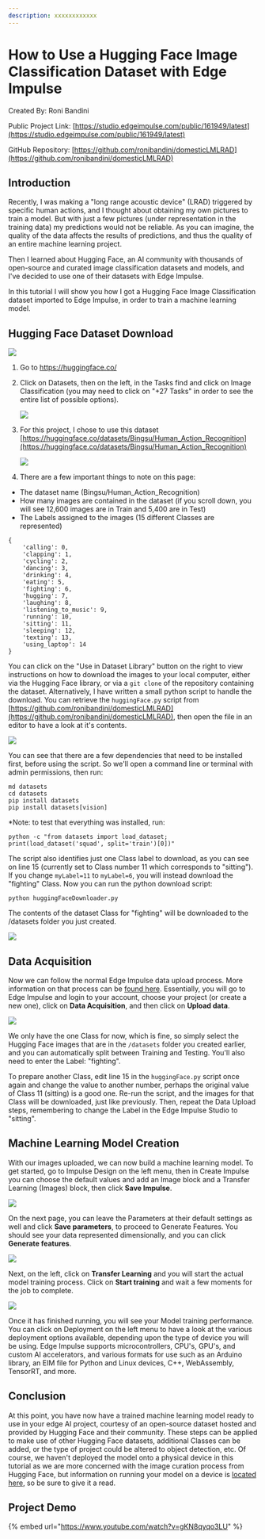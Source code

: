 ```yaml
---
description: xxxxxxxxxxxx
---
```


# How to Use a Hugging Face Image Classification Dataset with Edge Impulse

Created By:
Roni Bandini 

Public Project Link:
[https://studio.edgeimpulse.com/public/161949/latest](https://studio.edgeimpulse.com/public/161949/latest)

GitHub Repository:
[https://github.com/ronibandini/domesticLMLRAD](https://github.com/ronibandini/domesticLMLRAD)

## Introduction

Recently, I was making a "long range acoustic device" (LRAD) triggered by specific human actions, and I thought about obtaining my own pictures to train a model.  But with just a few pictures (under representation in the training data) my predictions would not be reliable.  As you can imagine, the quality of the data affects the results of predictions, and thus the quality of an entire machine learning project.

Then I learned about Hugging Face, an AI community with thousands of open-source and curated image classification datasets and models, and I've decided to use one of their datasets with Edge Impulse. 

In this tutorial I will show you how I got a Hugging Face Image Classification dataset imported to Edge Impulse, in order to train a machine learning model.
 
## Hugging Face Dataset Download

![](.gitbook/assets/hugging-face-image-classification/intro.png)
 
1. Go to https://huggingface.co/

2. Click on Datasets, then on the left, in the Tasks find and click on Image Classification (you may need to click on "+27 Tasks" in order to see the entire list of possible options).

    ![](.gitbook/assets/hugging-face-image-classification/datasets.png)

3. For this project, I chose to use this dataset [https://huggingface.co/datasets/Bingsu/Human_Action_Recognition](https://huggingface.co/datasets/Bingsu/Human_Action_Recognition)

    ![](.gitbook/assets/hugging-face-image-classification/human-action.png)

4. There are a few important things to note on this page:

- The dataset name (Bingsu/Human_Action_Recognition)
- How many images are contained in the dataset (if you scroll down, you will see 12,600 images are in Train and 5,400 are in Test)
- The Labels assigned to the images (15 different Classes are represented)

```
{
    'calling': 0,
    'clapping': 1,
    'cycling': 2,
    'dancing': 3,
    'drinking': 4,
    'eating': 5,
    'fighting': 6,
    'hugging': 7,
    'laughing': 8,
    'listening_to_music': 9,
    'running': 10,
    'sitting': 11,
    'sleeping': 12,
    'texting': 13,
    'using_laptop': 14
}
```

You can click on the "Use in Dataset Library" button on the right to view instructions on how to download the images to your local computer, either via the Hugging Face library, or via a `git clone` of the repository containing the dataset.  Alternatively, I have written a small python script to handle the download.  You can retrieve the `huggingFace.py` script from [https://github.com/ronibandini/domesticLMLRAD](https://github.com/ronibandini/domesticLMLRAD), then open the file in an editor to have a look at it's contents.

![](.gitbook/assets/hugging-face-image-classification/script.png)

You can see that there are a few dependencies that need to be installed first, before using the script.  So we'll open a command line or terminal with admin permissions, then run:

```
md datasets
cd datasets
pip install datasets
pip install datasets[vision]
```

*Note: to test that everything was installed, run:
```
python -c "from datasets import load_dataset; print(load_dataset('squad', split='train')[0])"
```

The script also identifies just one Class label to download, as you can see on line 15 (currently set to Class number 11 which corresponds to "sitting").  If you change `myLabel=11` to `myLabel=6`, you will instead download the "fighting" Class.  Now you can run the python download script:

`python huggingFaceDownloader.py`

The contents of the dataset Class for "fighting" will be downloaded to the /datasets folder you just created.

![](.gitbook/assets/hugging-face-image-classification/images.jpg)

## Data Acquisition

Now we can follow the normal Edge Impulse data upload process.  More information on that process can be [found here](https://docs.edgeimpulse.com/docs/edge-impulse-studio/data-acquisition).  Essentially, you will go to Edge Impulse and login to your account, choose your project (or create a new one), click on **Data Acquisition**, and then click on **Upload data**.

![](.gitbook/assets/hugging-face-image-classification/upload-data.jpg)

We only have the one Class for now, which is fine, so simply select the Hugging Face images that are in the `/datasets` folder you created earlier, and you can automatically split between Training and Testing.  You'll also need to enter the Label: "fighting". 

To prepare another Class, edit line 15 in the `huggingFace.py` script once again and change the value to another number, perhaps the original value of Class 11 (sitting) is a good one.  Re-run the script, and the images for that Class will be downloaded, just like previously.  Then, repeat the Data Upload steps, remembering to change the Label in the Edge Impulse Studio to "sitting".

## Machine Learning Model Creation

With our images uploaded, we can now build a machine learning model.  To get started, go to Impulse Design on the left menu, then in Create Impulse you can choose the default values and add an Image block and a Transfer Learning (Images) block, then click **Save Impulse**.

![](.gitbook/assets/hugging-face-image-classification/impulse-design.jpg)

On the next page, you can leave the Parameters at their default settings as well and click **Save parameters**, to proceed to Generate Features.  You should see your data represented dimensionally, and you can click **Generate features**.

![](.gitbook/assets/hugging-face-image-classification/generate-features.jpg)

Next, on the left, click on **Transfer Learning** and you will start the actual model training process.  Click on **Start training** and wait a few moments for the job to complete.

![](.gitbook/assets/hugging-face-image-classification/model-training.jpg)

Once it has finished running, you will see your Model training performance.  You can click on Deployment on the left menu to have a look at the various deployment options available, depending upon the type of device you will be using.  Edge Impulse supports microcontrollers, CPU's, GPU's, and custom AI accelerators, and various formats for use such as an Arduino library, an EIM file for Python and Linux devices, C++, WebAssembly, TensorRT, and more.

## Conclusion 

At this point, you have now have a trained machine learning model ready to use in your edge AI project, courtesy of an open-source dataset hosted and provided by Hugging Face and their community.  These steps can be applied to make use of other Hugging Face datasets, additional Classes can be added, or the type of project could be altered to object detection, etc.  Of course, we haven't deployed the model onto a physical device in this tutorial as we are more concerned with the image curation process from Hugging Face, but information on running your model on a device is [located here](https://docs.edgeimpulse.com/docs/edge-impulse-studio/deployment), so be sure to give it a read.




## Project Demo

{% embed url="https://www.youtube.com/watch?v=gKN8qyqo3LU" %}



